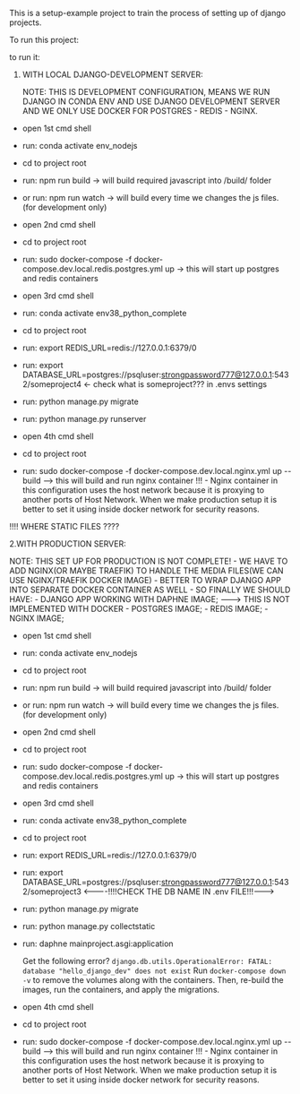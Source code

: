 This is a setup-example project to train the process of setting up of django projects.


To run this project:


to run it:

1. WITH LOCAL DJANGO-DEVELOPMENT SERVER:

   NOTE: THIS IS DEVELOPMENT CONFIGURATION, MEANS WE RUN DJANGO IN CONDA ENV AND USE DJANGO    DEVELOPMENT SERVER AND
         WE ONLY USE DOCKER FOR POSTGRES - REDIS - NGINX.

 - open 1st cmd shell
 - run: conda activate env_nodejs
 - cd to project root
 - run: npm run build -> will build required javascript into /build/ folder
 - or run: npm run watch -> will build every time we changes the js files.(for development only)

 - open 2nd cmd shell
 - cd to project root
 - run: sudo docker-compose -f docker-compose.dev.local.redis.postgres.yml up
   -> this will start up postgres and redis containers

 - open 3rd cmd shell
 - run: conda activate env38_python_complete
 - cd to project root
 - run: export REDIS_URL=redis://127.0.0.1:6379/0
 - run: export DATABASE_URL=postgres://psqluser:strongpassword777@127.0.0.1:5432/someproject4     <- check what is someproject??? in .envs settings
 - run: python manage.py migrate
 - run: python manage.py runserver

 - open 4th cmd shell
 - cd to project root
 - run: sudo docker-compose -f docker-compose.dev.local.nginx.yml up --build
   --> this will build and run nginx container
   !!! - Nginx container in this configuration uses the host network because it is proxying to another ports of Host Network.
   When we make production setup it is better to set it using inside docker network for security reasons.

!!!! WHERE STATIC FILES ????







2.WITH PRODUCTION SERVER:

NOTE: THIS SET UP FOR PRODUCTION IS NOT COMPLETE!
      - WE HAVE TO ADD NGINX(OR MAYBE TRAEFIK) TO HANDLE THE MEDIA FILES(WE CAN USE NGINX/TRAEFIK DOCKER IMAGE)
      - BETTER TO WRAP DJANGO APP INTO SEPARATE DOCKER CONTAINER AS WELL
      - SO FINALLY WE SHOULD HAVE:
               - DJANGO APP WORKING WITH DAPHNE IMAGE; ---> THIS IS NOT IMPLEMENTED WITH DOCKER
               - POSTGRES IMAGE;
               - REDIS IMAGE;
               - NGINX IMAGE;


 - open 1st cmd shell
 - run: conda activate env_nodejs
 - cd to project root
 - run: npm run build -> will build required javascript into /build/ folder
 - or run: npm run watch -> will build every time we changes the js files.(for development only)

 - open 2nd cmd shell
 - cd to project root
 - run: sudo docker-compose -f docker-compose.dev.local.redis.postgres.yml up
   -> this will start up postgres and redis containers

 - open 3rd cmd shell
 - run: conda activate env38_python_complete
 - cd to project root
 - run: export REDIS_URL=redis://127.0.0.1:6379/0
 - run: export DATABASE_URL=postgres://psqluser:strongpassword777@127.0.0.1:5432/someproject3            <----!!!!CHECK THE DB NAME IN .env FILE!!!--->
 - run: python manage.py migrate
 - run: python manage.py collectstatic
 - run: daphne mainproject.asgi:application



    Get the following error?
    `django.db.utils.OperationalError: FATAL:  database "hello_django_dev" does not exist`
    Run `docker-compose down -v` to remove the volumes along with the containers. Then, re-build the images, run the containers, and apply the migrations.




 - open 4th cmd shell
 - cd to project root
 - run: sudo docker-compose -f docker-compose.dev.local.nginx.yml up --build
   --> this will build and run nginx container
   !!! - Nginx container in this configuration uses the host network because it is proxying to   another ports of Host Network.
   When we make production setup it is better to set it using inside docker network for security reasons.
